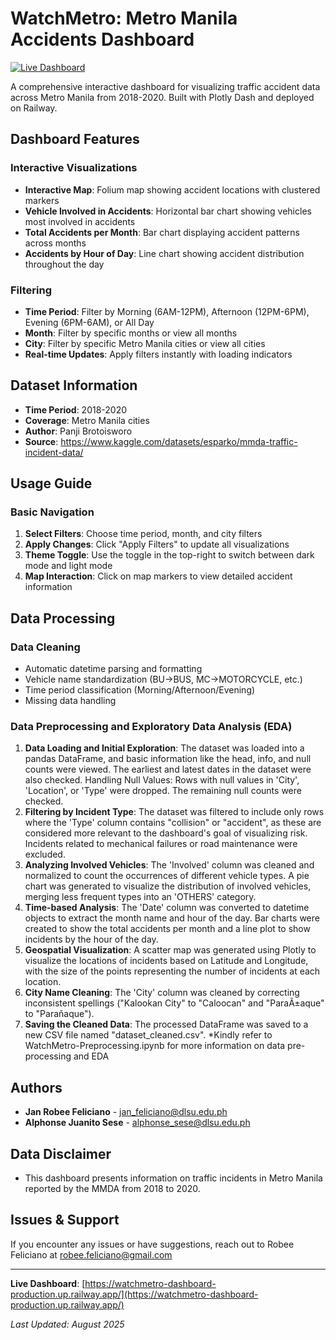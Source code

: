 # WatchMetro: Metro Manila Accidents Dashboard

[![Live Dashboard](https://img.shields.io/badge/Live%20Dashboard-Click%20Here-blue?style=for-the-badge)](https://watchmetro-dashboard-production.up.railway.app/)

A comprehensive interactive dashboard for visualizing traffic accident data across Metro Manila from 2018-2020. Built with Plotly Dash and deployed on Railway.

## Dashboard Features

### Interactive Visualizations
- **Interactive Map**: Folium map showing accident locations with clustered markers
- **Vehicle Involved in Accidents**: Horizontal bar chart showing vehicles most involved in accidents
- **Total Accidents per Month**: Bar chart displaying accident patterns across months
- **Accidents by Hour of Day**: Line chart showing accident distribution throughout the day

### Filtering
- **Time Period**: Filter by Morning (6AM-12PM), Afternoon (12PM-6PM), Evening (6PM-6AM), or All Day
- **Month**: Filter by specific months or view all months
- **City**: Filter by specific Metro Manila cities or view all cities
- **Real-time Updates**: Apply filters instantly with loading indicators

## Dataset Information

- **Time Period**: 2018-2020
- **Coverage**: Metro Manila cities
- **Author**: Panji Brotoisworo
- **Source**: https://www.kaggle.com/datasets/esparko/mmda-traffic-incident-data/

## Usage Guide

### Basic Navigation
1. **Select Filters**: Choose time period, month, and city filters
2. **Apply Changes**: Click "Apply Filters" to update all visualizations
3. **Theme Toggle**: Use the toggle in the top-right to switch between dark mode and light mode
4. **Map Interaction**: Click on map markers to view detailed accident information

## Data Processing 

### Data Cleaning
- Automatic datetime parsing and formatting
- Vehicle name standardization (BU→BUS, MC→MOTORCYCLE, etc.)
- Time period classification (Morning/Afternoon/Evening)
- Missing data handling

### Data Preprocessing and Exploratory Data Analysis (EDA)
1. **Data Loading and Initial Exploration**: The dataset was loaded into a pandas DataFrame, and basic information like the head, info, and null counts were viewed. The earliest and latest dates in the dataset were also checked.
Handling Null Values: Rows with null values in 'City', 'Location', or 'Type' were dropped. The remaining null counts were checked.
2. **Filtering by Incident Type**: The dataset was filtered to include only rows where the 'Type' column contains "collision" or "accident", as these are considered more relevant to the dashboard's goal of visualizing risk. Incidents related to mechanical failures or road maintenance were excluded.
3. **Analyzing Involved Vehicles**: The 'Involved' column was cleaned and normalized to count the occurrences of different vehicle types. A pie chart was generated to visualize the distribution of involved vehicles, merging less frequent types into an 'OTHERS' category.
4. **Time-based Analysis**: The 'Date' column was converted to datetime objects to extract the month name and hour of the day. Bar charts were created to show the total accidents per month and a line plot to show incidents by the hour of the day.
5. **Geospatial Visualization**: A scatter map was generated using Plotly to visualize the locations of incidents based on Latitude and Longitude, with the size of the points representing the number of incidents at each location.
6. **City Name Cleaning**: The 'City' column was cleaned by correcting inconsistent spellings ("Kalookan City" to "Caloocan" and "ParaÃ±aque" to "Parañaque").
7. **Saving the Cleaned Data**: The processed DataFrame was saved to a new CSV file named "dataset_cleaned.csv".
*Kindly refer to WatchMetro-Preprocessing.ipynb for more information on data pre-processing and EDA

## Authors

- **Jan Robee Feliciano** - [jan_feliciano@dlsu.edu.ph](mailto:jan_feliciano@dlsu.edu.ph)
- **Alphonse Juanito Sese** - [alphonse_sese@dlsu.edu.ph](mailto:alphonse_sese@dlsu.edu.ph)

## Data Disclaimer

- This dashboard presents information on traffic incidents in Metro Manila reported by the MMDA from 2018 to 2020. 

## Issues & Support

If you encounter any issues or have suggestions, reach out to Robee Feliciano at [robee.feliciano@gmail.com](mailto:robee.feliciano@gmail.com)

---

**Live Dashboard**: [https://watchmetro-dashboard-production.up.railway.app/](https://watchmetro-dashboard-production.up.railway.app/)

*Last Updated: August 2025*
